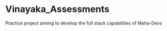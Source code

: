 # Vinayaka_Assessments
Practice project aiming to develop the full stack capabilities of Maha-Devs  
